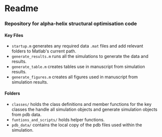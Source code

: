 # Readme
### Repository for alpha-helix structural optimisation code

#### Key Files
* `startup.m` generates any required data `.mat` files and add relevant folders to Matlab's current path.
* `generate_results.m` runs all the simulations to generate the data and results.
* `generate_table.m` creates tables use in manuscript from simulation results.
* `generate_figures.m` creates all figures used in manuscript from simulation results.
#### Folders
 * `classes/` holds the class definitions and member functions for the key classes the handle all simulation objects and generate simulation objects from pdb data.
 * `funtions_and_scripts/` holds helper functions.
 * `pdb_data/` contains the local copy of the pdb files used within the simulation. 

